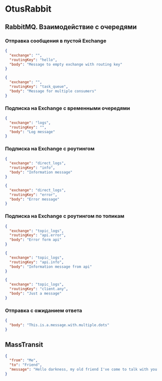 # OtusRabbit

## RabbitMQ. Взаимодействие с очередями

### Отправка сообщения в пустой Exchange

```json
{
  "exchange": "",
  "routingKey": "hello",
  "body": "Message to empty exchange with routing key"
}
```

```json
{
  "exchange": "",
  "routingKey": "task_queue",
  "body": "Message for multiple consumers"
}
```

### Подписка на Exchange с временными очередями

```json
{
  "exchange": "logs",
  "routingKey": "",
  "body": "Log message"
}
```

### Подписка на Exchange с роутингом

```json
{
  "exchange": "direct_logs",
  "routingKey": "info",
  "body": "Information message"
}
```

```json
{
  "exchange": "direct_logs",
  "routingKey": "error",
  "body": "Error message"
}
```

### Подписка на Exchange с роутингом по топикам

```json
{
  "exchange": "topic_logs",
  "routingKey": "api.error",
  "body": "Error form api"
}
```

```json
{
  "exchange": "topic_logs",
  "routingKey": "api.info",
  "body": "Information message from api"
}
```

```json
{
  "exchange": "topic_logs",
  "routingKey": "client.any",
  "body": "Just a message"
}
```

### Отправка с ожиданием ответа

```json
{
  "body": "This.is.a.message.with.multiple.dots"
}
```

## MassTransit

```json
{
  "from": "Me",
  "to": "Friend",
  "message": "Hello darkness, my old friend I've come to talk with you again"
}
```